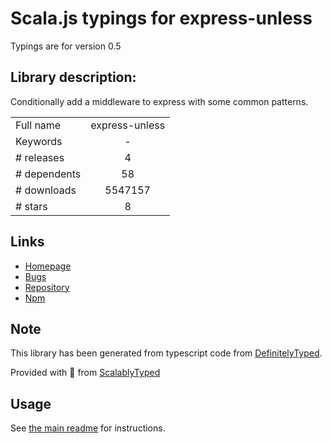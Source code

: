 
# Scala.js typings for express-unless

Typings are for version 0.5

## Library description:
Conditionally add a middleware to express with some common patterns.

|                    |                 |
| ------------------ | :-------------: |
| Full name          | express-unless |
| Keywords           | - |
| # releases         | 4 |
| # dependents       | 58 |
| # downloads        | 5547157 |
| # stars            | 8 |

## Links
- [Homepage](https://github.com/jfromaniello/express-unless#readme)
- [Bugs](https://github.com/jfromaniello/express-unless/issues)
- [Repository](https://github.com/jfromaniello/express-unless)
- [Npm](https://www.npmjs.com/package/express-unless)
    


## Note
This library has been generated from typescript code from [DefinitelyTyped](https://definitelytyped.org).

Provided with :purple_heart: from [ScalablyTyped](https://github.com/oyvindberg/ScalablyTyped)

## Usage
See [the main readme](../../readme.md) for instructions.


